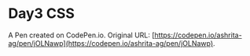 # Day3 CSS

A Pen created on CodePen.io. Original URL: [https://codepen.io/ashrita-ag/pen/jOLNawp](https://codepen.io/ashrita-ag/pen/jOLNawp).


